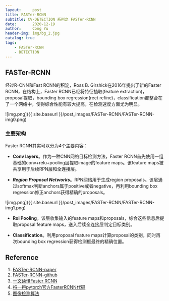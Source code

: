 ```yaml
---
layout:     post
title: FASTer-RCNN
subtitle: CV-DETECTION 系列之 FASTer-RCNN
date:       2020-12-19
author:     Cong Yu
header-img: img/bg_2.jpg
catalog: true
tags:
    - FASTer-RCNN
    - DETECTION
---
```

## FASTer-RCNN

经过R-CNN和Fast RCNN的积淀，Ross B. Girshick在2016年提出了新的Faster RCNN，在结构上，Faster RCNN已经将特征抽取(feature extraction)，proposal提取，bounding box regression(rect refine)，classification都整合在了一个网络中，使得综合性能有较大提高，在检测速度方面尤为明显。

![img.png]({{ site.baseurl }}/post_images/FASTer-RCNN/FASTer-RCNN-img0.png)

### 主要架构

Faster RCNN其实可以分为4个主要内容：

- **Conv layers**。作为一种CNN网络目标检测方法，Faster RCNN首先使用一组基础的conv+relu+pooling层提取image的feature maps。该feature maps被共享用于后续RPN层和全连接层。

- _**Region Proposal Networks**_。RPN网络用于生成region proposals。该层通过softmax判断anchors属于positive或者negative，再利用bounding box regression修正anchors获得精确的proposals。

![img.png]({{ site.baseurl }}/post_images/FASTer-RCNN/FASTer-RCNN-img1.png)

- **Roi Pooling**。该层收集输入的feature maps和proposals，综合这些信息后提取proposal feature maps，送入后续全连接层判定目标类别。

- **Classification**。利用proposal feature maps计算proposal的类别，同时再次bounding box regression获得检测框最终的精确位置。



## Reference
1. [FASTer-RCNN-paper](https://zhuanlan.zhihu.com/p/31426458)
2. [FASTer-RCNN-github](https://github.com/ShaoqingRen/faster_rcnn)
3. [一文读懂Faster RCNN](https://zhuanlan.zhihu.com/p/31426458)
4. [捋一捋pytorch官方FasterRCNN代码](https://zhuanlan.zhihu.com/p/145842317)
5. [图像检测算法](https://www.cnblogs.com/cyssmile/p/13573811.html)
